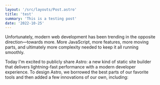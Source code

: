 ```yaml
---
layout: '/src/layouts/Post.astro'
title: 'test'
summary: 'This is a testing post'
date: '2022-10-25'
---
```


Unfortunately, modern web development has been trending in the opposite direction—towards more. More JavaScript, more features, more moving parts, and ultimately more complexity needed to keep it all running smoothly.

Today I'm excited to publicly share Astro: a new kind of static site builder that delivers lightning-fast performance with a modern developer experience. To design Astro, we borrowed the best parts of our favorite tools and then added a few innovations of our own, including:
